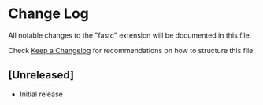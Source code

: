 # Change Log

All notable changes to the "fastc" extension will be documented in this file.

Check [Keep a Changelog](http://keepachangelog.com/) for recommendations on how to structure this file.

## [Unreleased]

- Initial release